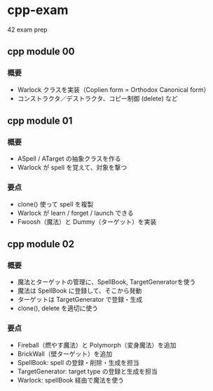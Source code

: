 # cpp-exam
42 exam prep

## cpp module 00

### 概要
- Warlock クラスを実装（Coplien form = Orthodox Canonical form）
- コンストラクタ／デストラクタ、コピー制御 (delete) など

## cpp module 01

### 概要

- ASpell / ATarget の抽象クラスを作る
- Warlock が spell を覚えて、対象を撃つ

### 要点
- clone() 使って spell を複製
- Warlock が learn / forget / launch できる
- Fwoosh（魔法）と Dummy（ターゲット）を実装

## cpp module 02

### 概要

- 魔法とターゲットの管理に、SpellBook, TargetGeneratorを使う
- 魔法は SpellBook に登録して、そこから発動
- ターゲットは TargetGenerator で登録・生成
- clone(), delete を適切に使う

### 要点

- Fireball（燃やす魔法）と Polymorph（変身魔法）を追加
- BrickWall（壁ターゲット）を追加
- SpellBook: spell の登録・削除・生成を担当
- TargetGenerator: target type の登録と生成を担当
- Warlock: spellBook 経由で魔法を使う
